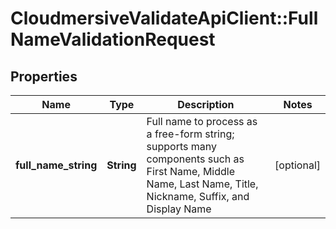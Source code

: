 # CloudmersiveValidateApiClient::FullNameValidationRequest

## Properties
Name | Type | Description | Notes
------------ | ------------- | ------------- | -------------
**full_name_string** | **String** | Full name to process as a free-form string; supports many components such as First Name, Middle Name, Last Name, Title, Nickname, Suffix, and Display Name | [optional] 


